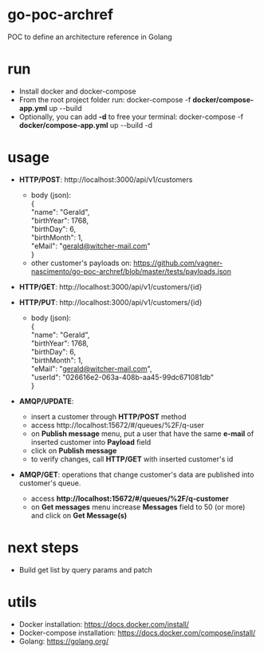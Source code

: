 # go-poc-archref
POC to define an architecture reference in Golang

# run
- Install docker and docker-compose
- From the root project folder run: docker-compose -f **docker/compose-app.yml** up --build
- Optionally, you can add **-d** to free your terminal: docker-compose -f **docker/compose-app.yml** up --build -d

# usage
- **HTTP/POST**: http://localhost:3000/api/v1/customers
    - body (json):  
{  
 "name": "Gerald",  
 "birthYear": 1768,  
 "birthDay": 6,  
 "birthMonth": 1,  
 "eMail": "gerald@witcher-mail.com"  
}
    - other customer's payloads on: https://github.com/vagner-nascimento/go-poc-archref/blob/master/tests/payloads.json
 
 - **HTTP/GET**: http://localhost:3000/api/v1/customers/{id}
 - **HTTP/PUT**: http://localhost:3000/api/v1/customers/{id}
    - body (json):  
      {  
       "name": "Gerald",  
       "birthYear": 1768,  
       "birthDay": 6,  
       "birthMonth": 1,  
       "eMail": "gerald@witcher-mail.com",  
"userId": "026616e2-063a-408b-aa45-99dc671081db"  
}
 
 - **AMQP/UPDATE**:
    - insert a customer through **HTTP/POST** method 
    - access http://localhost:15672/#/queues/%2F/q-user
    - on  **Publish message** menu, put a user that have the same **e-mail** of inserted customer into **Payload** field
    - click on **Publish message**
    - to verify changes, call **HTTP/GET** with inserted customer's id
    
 - **AMQP/GET**: operations that change customer's data are published into customer's queue.
    - access **http://localhost:15672/#/queues/%2F/q-customer**
    - on **Get messages** menu increase **Messages** field to 50 (or more) and click on **Get Message(s)**

# next steps
- Build get list by query params and patch

# utils
- Docker installation: https://docs.docker.com/install/
- Docker-compose installation: https://docs.docker.com/compose/install/
- Golang: https://golang.org/
